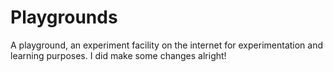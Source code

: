 # Playgrounds
A playground, an experiment facility on the internet for experimentation and learning purposes.
I did make some changes alright!

